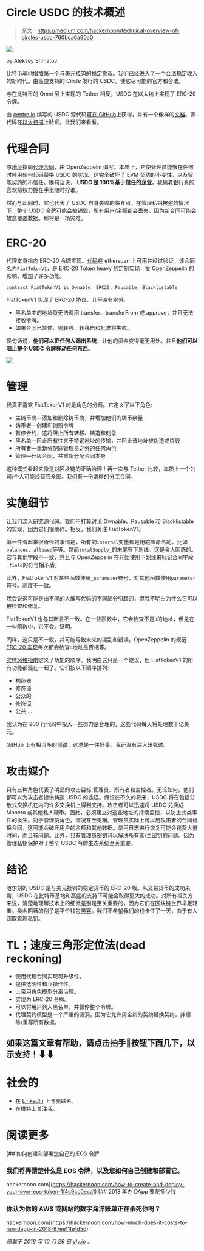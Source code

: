 # Circle USDC 的技术概述

> 原文：<https://medium.com/hackernoon/technical-overview-of-circles-usdc-760bca6a90a0>

![](img/23c6423967bc9d8307b2abffeb7aabb9.png)

by Aleksey Shmatov

比特币基地[增加](https://www.coindesk.com/coinbase-adds-its-first-stablecoin-tied-to-the-us-dollar/)第一个与美元挂钩的稳定货币。我们已经进入了一个合法稳定收入的新时代。由高盛支持的 Circle 发行的 USDC。使它尽可能的官方和合法。

与在比特币的 Omni 层上实现的 Tether 相反，USDC 在以太坊上实现了 ERC-20 令牌。

由 [centre.io](https://www.centre.io/) 编写的 USDC 源代码[可在 GitHub](https://github.com/centrehq/centre-tokens/tree/master/contracts)上获得，并有一个像样的[文档](https://github.com/centrehq/centre-tokens/blob/master/doc/tokendesign.md)。源代码在[以太扫描](https://etherscan.io/address/0xa0b86991c6218b36c1d19d4a2e9eb0ce3606eb48#code)上验证。让我们来看看。

# 代理合同

原[地址](https://etherscan.io/address/0xa0b86991c6218b36c1d19d4a2e9eb0ce3606eb48#code)指向[代理合同](https://github.com/zeppelinos/zos/blob/master/packages/lib/contracts/upgradeability/Proxy.sol)，由 OpenZeppelin 编写。本质上，它使管理员能够在任何时候用任何代码替换 USDC 的实现。这完全破坏了 EVM 契约的不变性，以及智能契约的不信任。换句话说， **USDC 是 100%基于信任的企业**。我猜老银行真的喜欢把权力握在手里随时拧谁。

然而与此同时，它也代表了 USDC 自身失败的临界点。在管理私钥被盗的情况下，整个 USDC 令牌可能会被销毁，所有用户/余额都会丢失，因为新合同可能会故意覆盖数据。那将是一场灾难。

# ERC-20

代理本身指向 ERC-20 令牌实现。[代码](https://etherscan.io/address/0x0882477e7895bdc5cea7cb1552ed914ab157fe56#code)在 etherscan 上可用并经过验证。该合同名为`FiatTokenV1`，是 ERC-20 Token heavy 的定制实现，受 OpenZeppelin 的影响，增加了许多功能。

```
contract FiatTokenV1 is Ownable, ERC20, Pausable, Blacklistable
```

FiatTokenV1 实现了 ERC-20 协议，几乎没有例外:

*   黑名单中的地址将无法调用 transfer、transferFrom 或 approve，并且无法接收令牌。
*   如果合同已暂停，则转移、转移自和批准将失败。

换句话说，**他们可以把任何人踢出系统**，让他的资金变得毫无用处。并且**他们可以阻止整个 USDC 令牌移动任何东西**。

![](img/80524337b384f4f22b3505571615c50a.png)

# 管理

我真正喜欢 FiatTokenV1 的是角色的分离。它定义了以下角色:

*   主铸币商—添加和删除铸币商，并增加他们的铸币余量
*   铸币者—创建和销毁令牌
*   暂停合约，这将阻止所有转移、铸造和刻录
*   黑名单—阻止所有往来于特定地址的传输，并阻止该地址被伪造或烧毁
*   所有者—重新分配除管理员之外的任何角色
*   管理—升级合同，并重新分配合同本身

这种模式看起来像是对区块链的正确治理！再一次与 Tether 比较，本质上一个公司/个人可能经营它全部。我们有一份清晰的分工合同。

# 实施细节

让我们深入研究源代码。我们不打算讨论 Ownable、Pausable 和 Blacklistable 的实现，因为它们很琐碎。相反，我们关注 FiatTokenV1。

第一件看起来很奇怪的事情是，所有的`internal`变量都是用驼峰命名的，比如`balances`、`allowed`等等。然而`totalSupply_`的末尾有下划线。这是令人困惑的。它与其他字段不一致，并且与 OpenZeppelin 在开始使用下划线来标记合同字段`_field`的符号相矛盾。

此外，FiatTokenV1 对某些函数使用`_parameter`符号，对其他函数使用`parameter`符号。高度不一致。

我会说这可能是由不同的人编写代码的不同部分引起的，但我不明白为什么它可以被检查和修复。

FiatTokenV1 也与其断言不一致。在一些函数中，它会检查不是`0`的地址，但是在一些函数中，它不会。证明。

同样，这只是不一致，并可能导致未来的混乱和错误。OpenZeppelin 的规范 [ERC-20 实现](https://github.com/OpenZeppelin/openzeppelin-solidity/blob/master/contracts/token/ERC20/ERC20.sol)每次都会检查`0`地址是否相等。

[实体风格指南](https://solidity.readthedocs.io/en/v0.4.24/style-guide.html)定义了功能的顺序。我明白这只是一个建议，但 FiatTokenV1 的所有功能都混在一起了。它们按以下顺序排列:

*   构造器
*   修饰语
*   公众的
*   修饰语
*   公共
    …

我认为在 200 行代码中投入一些努力是合理的，这些代码每天将处理数十亿美元。

GitHub 上有相当多的[测试](https://github.com/centrehq/centre-tokens/tree/master/test)，这总是一件好事。我还没有深入研究过。

# 攻击媒介

只有三种角色代表了明显的攻击目标:管理员、所有者和主控者。无论如何，他们都可以为攻击者提供铸造 USDC 的途径。假设在不久的将来，USDC 将在包括分散式交换机在内的许多交换机上得到支持。攻击者可以迅速将 USDC 兑换成 Monero 或其他私人硬币。因此，必须建立对这些地址的持续监控，以防止此类事件的发生。对于管理员角色，情况甚至更糟。管理员实际上可以用攻击者的合同替换合同，这可能会破坏用户的余额和其他数据。使用日志进行恢复可能会花费大量时间，而且有问题。此外，只有管理员密钥可以解决所有者/主密钥的问题。因为管理私钥保护对于整个 USDC 令牌生态系统至关重要。

# 结论

喀尔刻的 USDC 是与美元挂钩的稳定货币的 ERC-20 版。从交易货币的成功来看，USDC 在比特币基地和高盛的支持下可能会取得更大的成功。对所有相关方来说，清楚地理解技术上的细微差别是至关重要的，因为它们在区块链世界举足轻重。臭名昭著的例子是平价钱包[黑客](https://www.theregister.co.uk/2017/11/10/parity_280m_ethereum_wallet_lockdown_hack/)。我们不希望我们的钱卡住了一天，由于有人窃取管理私钥。

# TL；速度三角形定位法(dead reckoning)

*   使用代理合同实现可升级性。
*   提供透明性和互操作性。
*   上帝用角色模型分离治理。
*   实现为 ERC-20 令牌。
*   可以将用户列入黑名单，并暂停整个令牌。
*   代理契约模型是一个严重的漏洞，因为它允许用全新的契约替换契约，并擦除/重写所有数据。

## 如果这篇文章有帮助，请点击拍手👏按钮下面几下，以示支持！⬇⬇

# 社会的

*   在 [LinkedIn](https://www.linkedin.com/in/ylv-io/) 上与我联系。
*   在推特上关注我。

# 阅读更多

[](https://hackernoon.com/how-to-create-and-deploy-your-own-eos-token-1f4c9cc0eca1) [## 如何创建和部署您自己的 EOS 令牌

### 我们将弄清楚什么是 EOS 令牌，以及您如何自己创建和部署它。

hackernoon.com](https://hackernoon.com/how-to-create-and-deploy-your-own-eos-token-1f4c9cc0eca1) [](https://hackernoon.com/how-much-does-it-costs-to-run-dapp-in-2018-87ee11fe1d5d) [## 2018 年办 DApp 要花多少钱

### 你认为你的 AWS 或网站的数字海洋账单正在杀死你吗？

hackernoon.com](https://hackernoon.com/how-much-does-it-costs-to-run-dapp-in-2018-87ee11fe1d5d) 

*原载于 2018 年 10 月 29 日* [*ylv.io*](https://ylv.io/circle-usdc-technical-overview/) *。*